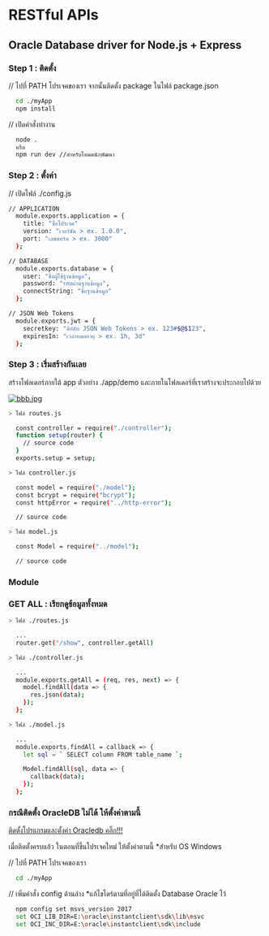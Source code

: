# RESTful APIs

## Oracle Database driver for Node.js + Express

### Step 1 : ติดตั้ง

// ไปที่ PATH โปรเจคของเรา จากนั้นติดตั้ง package ในไฟล์ package.json

```bash
  cd ./myApp
  npm install
```

// เปิดคำสั่งทำงาน

```bash
  node .
  หรือ
  npm run dev //สำหรับโหมดนักพัฒนา
```

### Step 2 : ตั้งค่า

// เปิดไฟล์ ./config.js

```bash
// APPLICATION
  module.exports.application = {
    title: "ชื่อโปรเจค"
    version: "เวอร์ชัน > ex. 1.0.0",
    port: "เลขพอร์ต > ex. 3000"
  };

// DATABASE
  module.exports.database = {
    user: "ชื่อผู้ใช้ฐานข้อมูล",
    password: "รหัสผ่านฐานข้อมูล",
    connectString: "ชื่อฐานข้อมูล"
  };

// JSON Web Tokens
  module.exports.jwt = {
    secretkey: "คีย์ลับ JSON Web Tokens > ex. 123#$@$123",
    expiresIn: "เวลาหมดอายุ > ex. 1h, 3d"
  };
```

### Step 3 : เริ่มสร้างกันเลย

สร้างโฟลเดอร์ภายใต้ app ตัวอย่าง ./app/demo
และภายในโฟลเดอร์ที่เราสร้างจะประกอบไปด้วย

[![bbb.jpg](https://s17.postimg.org/ca147gu0f/bbb.jpg)](https://postimg.org/image/fgvnr3egb/)

```bash
> ไฟล์ routes.js

  const controller = require("./controller");
  function setup(router) {
    // source code
  }
  exports.setup = setup;
```

```bash
> ไฟล์ controller.js

  const model = require("./model");
  const bcrypt = require("bcrypt");
  const httpError = require("../http-error");

  // source code
```

```bash
> ไฟล์ model.js

  const Model = require("../model");

  // source code
```

### Module

### GET ALL : เรียกดูข้อมูลทั้งหมด

```bash
> ไฟล์ ./routes.js

  ...
  router.get("/show", controller.getAll)
```

```bash
> ไฟล์ ./controller.js

  ...
  module.exports.getAll = (req, res, next) => {
    model.findAll(data => {
      res.json(data);
    });
  };
```

```bash
> ไฟล์ ./model.js

  ...
  module.exports.findAll = callback => {
    let sql = ` SELECT column FROM table_name `;

    Model.findAll(sql, data => {
      callback(data);
    });
  };
```

### กรณีติดตั้ง OracleDB ไม่ได้ ให้ตั้งค่าตามนี้

[ติดตั้งโปรแกรมและตั้งค่า Oracledb คลิ๊ก!!!](https://github.com/oracle/node-oracledb)

เมื่อติดตั้งครบแล้ว ในตอนที่ขึ้นโปรเจคใหม่ ให้ตั้งค่าตามนี้ \*สำหรับ OS Windows

// ไปที่ PATH โปรเจคของเรา

```bash
  cd ./myApp
```

// เพิ่มคำสั่ง config ด้านล่าง \*แก้ไขไดร์ตามที่อยู่ที่ได้ติดตั้ง Database
Oracle ไว้

```bash
  npm config set msvs_version 2017
  set OCI_LIB_DIR=E:\oracle\instantclient\sdk\lib\msvc
  set OCI_INC_DIR=E:\oracle\instantclient\sdk\include
```
